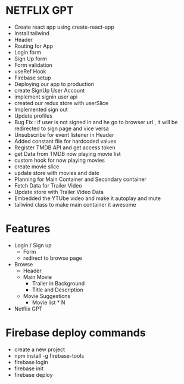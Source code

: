 # NETFLIX GPT
 - Create react app using create-react-app
 - Install tailwind 
 - Header
 - Routing for App
 - Login form
 - Sign Up form
 - Form validation
 - useRef Hook
 - Firebase setup
 - Deploying our app to production
 - create SignUp User Account
 - implement signin  user api
 - created our redux store with userSlice
 - Implemented sign out 
 - Update profiles
 - Bug Fix : if user is not signed in and he go to browser url , it will be redirected to sign page and vice versa
 - Unsubscribe for event listener in Header
 - Added constant file for hardcoded values
 - Register TMDB API and get access token
 - get Data from TMDB now playing movie list
 - custom hook for now playing movies
 - create movie slice
 - update store with movies and date
 - Planning for Main Container and Secondary container
 - Fetch Data for Trailer Video
 - Update store with Trailer Video Data 
 - Embedded the YTUbe video and make it autoplay and mute
 - tailwind class to make main container it awesome
 

# Features
 - Login / Sign up 
    - Form
    - redirect to browse page
 - Browse
    - Header
    - Main Movie
        - Trailer in Background
        - Title and Description
    - Movie Suggestions
        - Movie list * N
- Netflix GPT


# Firebase deploy commands
- create a new project 
- npm install -g firebase-tools
- firebase login
- firebase init
- firebase deploy